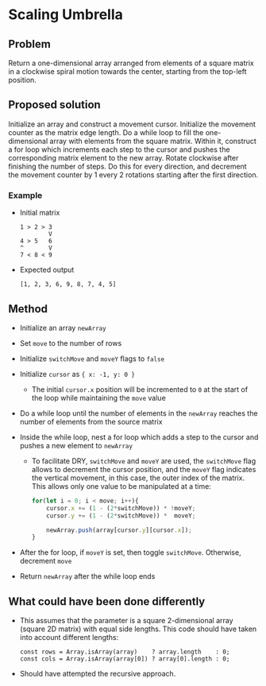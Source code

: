 # Scaling Umbrella

## Problem
Return a one-dimensional array arranged from elements of a square matrix in a clockwise spiral motion towards the center, starting from the top-left position.

## Proposed solution
Initialize an array and construct a movement cursor. Initialize the movement counter as the matrix edge length. Do a while loop to fill the one-dimensional array with elements from the square matrix. Within it, construct a for loop which increments each step to the cursor and pushes the corresponding matrix element to the new array. Rotate clockwise after finishing the number of steps. Do this for every direction, and decrement the movement counter by 1 every 2 rotations starting after the first direction.

### Example
- Initial matrix
    ```
    1 > 2 > 3
            V
    4 > 5   6
    ^       V
    7 < 8 < 9
    ```
- Expected output
    ```
    [1, 2, 3, 6, 9, 8, 7, 4, 5]
    ```

## Method
- Initialize an array ```newArray```
- Set ```move``` to the number of rows
- Initialize ```switchMove``` and ```moveY``` flags to ```false```
- Initialize ```cursor``` as ```{ x: -1, y: 0 }```
    - The initial ```cursor.x``` position will be incremented to ```0``` at the start of the loop while maintaining the ```move``` value
- Do a while loop until the number of elements in the ```newArray``` reaches the number of elements from the source matrix
- Inside the while loop, nest a for loop which adds a step to the cursor and pushes a new element to ```newArray```
    - To facilitate DRY, ```switchMove``` and ```moveY``` are used, the ```switchMove``` flag allows to decrement the cursor position, and the ```moveY``` flag indicates the vertical movement, in this case, the outer index of the matrix. This allows only one value to be manipulated at a time:
        ```JavaScript
        for(let i = 0; i < move; i++){
            cursor.x += (1 - (2*switchMove)) * !moveY;
            cursor.y += (1 - (2*switchMove)) *  moveY;

            newArray.push(array[cursor.y][cursor.x]);
        }
        ```
- After the for loop, if ```moveY``` is set, then toggle ```switchMove```. Otherwise, decrement ```move```

- Return ```newArray``` after the while loop ends

## What could have been done differently
- This assumes that the parameter is a square 2-dimensional array (square 2D matrix) with equal side lengths. This code should have taken into account different lengths:
    ```JS
    const rows = Array.isArray(array)    ? array.length    : 0;
    const cols = Array.isArray(array[0]) ? array[0].length : 0;
    ```
- Should have attempted the recursive approach.